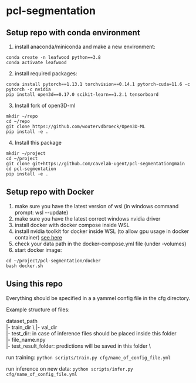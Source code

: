 # pcl-segmentation

## Setup repo with conda environment

1. install anaconda/miniconda and make a new environment:
```
conda create -n leafwood python==3.8
conda activate leafwood
```
2. install required packages:
```
conda install pytorch==1.13.1 torchvision==0.14.1 pytorch-cuda=11.6 -c pytorch -c nvidia
pip install open3d==0.17.0 scikit-learn==1.2.1 tensorboard
```
3. Install fork of open3D-ml
```
mkdir ~/repo
cd ~/repo
git clone https://github.com/woutervdbroeck/Open3D-ML
pip install -e .
```
4. Install this package
```
mkdir ~/project
cd ~/project
git clone git+https://github.com/cavelab-ugent/pcl-segmentation@main
cd pcl-segmentation
pip install -e .
```

## Setup repo with Docker 

1. make sure you have the latest version of wsl (in windows command prompt: wsl --update)
2. make sure you have the latest correct windows nvidia driver 
3. install docker with docker compose inside WSL
4. install nvidia toolkit for docker inside WSL (to allow gpu usage in docker container) [see here](https://docs.nvidia.com/datacenter/cloud-native/container-toolkit/install-guide.html#docker)
5. check your data path in the docker-compose.yml file (under -volumes)
5. start docker image:
```
cd ~/project/pcl-segmentation/docker
bash docker.sh
```

## Using this repo

Everything should be specified in a a yammel config file in the cfg directory.

Example structure of files:

dataset_path \
  |- train_dir \ 
  |- val_dir \
  |- test_dir: in case of inference files should be placed inside this folder \
      |- file_name.npy \
  |- test_result_folder: predictions will be saved in this folder \

run training: ```python scripts/train.py cfg/name_of_config_file.yml```

run inference on new data: ```python scripts/infer.py cfg/name_of_config_file.yml```

